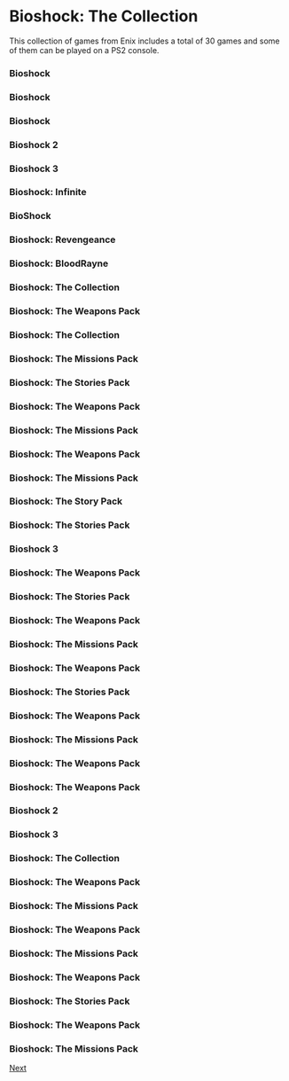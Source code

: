 # Bioshock: The Collection

This collection of games from Enix includes a total of 30 games and some of them can be played on a PS2 console.

### Bioshock   

### Bioshock  

### Bioshock  

### Bioshock 2  

### Bioshock 3  

### Bioshock: Infinite  

### BioShock  

### Bioshock: Revengeance  

### Bioshock: BloodRayne  

### Bioshock: The Collection  

### Bioshock: The Weapons Pack  

### Bioshock: The Collection  

### Bioshock: The Missions Pack  

### Bioshock: The Stories Pack  

### Bioshock: The Weapons Pack  

### Bioshock: The Missions Pack  

### Bioshock: The Weapons Pack   

### Bioshock: The Missions Pack  

### Bioshock: The Story Pack  

### Bioshock: The Stories Pack  

### Bioshock 3  

### Bioshock: The Weapons Pack  

### Bioshock: The Stories Pack  

### Bioshock: The Weapons Pack  

### Bioshock: The Missions Pack  

### Bioshock: The Weapons Pack  

### Bioshock: The Stories Pack   

### Bioshock: The Weapons Pack  

### Bioshock: The Missions Pack  

### Bioshock: The Weapons Pack  

### Bioshock: The Weapons Pack  

### Bioshock 2  

### Bioshock 3  

### Bioshock: The Collection  

### Bioshock: The Weapons Pack  

### Bioshock: The Missions Pack  

### Bioshock: The Weapons Pack  

### Bioshock: The Missions Pack  

### Bioshock: The Weapons Pack  

### Bioshock: The Stories Pack  

### Bioshock: The Weapons Pack  

### Bioshock: The Missions Pack

[Next](485.md)